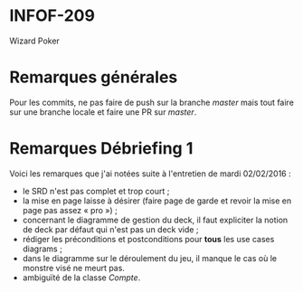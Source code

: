 # INFOF-209
Wizard Poker

# Remarques générales

Pour les commits, ne pas faire de push sur la branche *master* mais tout faire sur une branche locale et faire une PR sur *master*.

# Remarques Débriefing 1

Voici les remarques que j'ai notées suite à l'entretien de mardi 02/02/2016 :

+ le SRD n'est pas complet et trop court ;
+ la mise en page laisse à désirer (faire page de garde et revoir la mise en page pas assez « pro ») ;
+ concernant le diagramme de gestion du deck, il faut expliciter la notion de deck par défaut qui n'est pas un deck vide ;
+ rédiger les préconditions et postconditions pour **tous** les use cases diagrams ;
+ dans le diagramme sur le déroulement du jeu, il manque le cas où le monstre visé ne meurt pas.
+ ambiguïté de la classe *Compte*.
